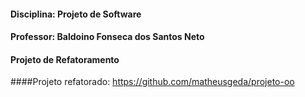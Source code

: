 #### Disciplina: Projeto de Software

#### Professor: Baldoino Fonseca dos Santos Neto

#### Projeto de Refatoramento

####Projeto refatorado: https://github.com/matheusgeda/projeto-oo
